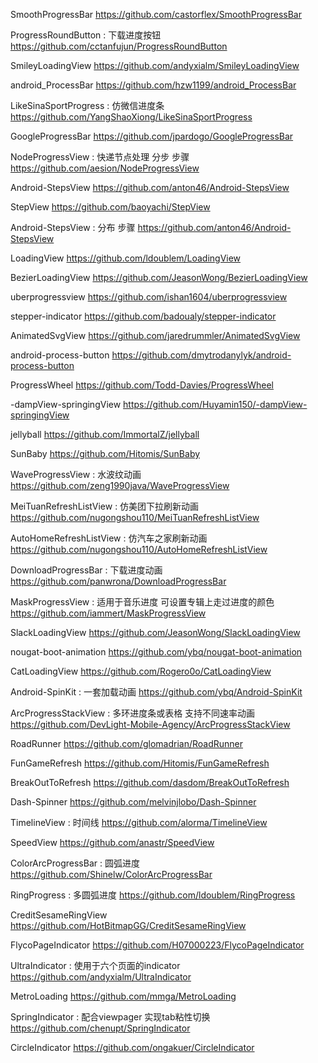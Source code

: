 SmoothProgressBar
https://github.com/castorflex/SmoothProgressBar

ProgressRoundButton : 下载进度按钮
https://github.com/cctanfujun/ProgressRoundButton

SmileyLoadingView
https://github.com/andyxialm/SmileyLoadingView

android_ProcessBar
https://github.com/hzw1199/android_ProcessBar

LikeSinaSportProgress : 仿微信进度条
https://github.com/YangShaoXiong/LikeSinaSportProgress

GoogleProgressBar
https://github.com/jpardogo/GoogleProgressBar

NodeProgressView : 快递节点处理 分步 步骤
https://github.com/aesion/NodeProgressView

Android-StepsView
https://github.com/anton46/Android-StepsView

StepView
https://github.com/baoyachi/StepView

Android-StepsView : 分布 步骤
https://github.com/anton46/Android-StepsView

LoadingView
https://github.com/ldoublem/LoadingView

BezierLoadingView
https://github.com/JeasonWong/BezierLoadingView

uberprogressview
https://github.com/ishan1604/uberprogressview

stepper-indicator
https://github.com/badoualy/stepper-indicator

AnimatedSvgView
https://github.com/jaredrummler/AnimatedSvgView

android-process-button
https://github.com/dmytrodanylyk/android-process-button

ProgressWheel
https://github.com/Todd-Davies/ProgressWheel

-dampView-springingView
https://github.com/Huyamin150/-dampView-springingView

jellyball
https://github.com/ImmortalZ/jellyball

SunBaby
https://github.com/Hitomis/SunBaby

WaveProgressView : 水波纹动画
https://github.com/zeng1990java/WaveProgressView

MeiTuanRefreshListView : 仿美团下拉刷新动画
https://github.com/nugongshou110/MeiTuanRefreshListView

AutoHomeRefreshListView : 仿汽车之家刷新动画
https://github.com/nugongshou110/AutoHomeRefreshListView

DownloadProgressBar : 下载进度动画
https://github.com/panwrona/DownloadProgressBar

MaskProgressView : 适用于音乐进度 可设置专辑上走过进度的颜色
https://github.com/iammert/MaskProgressView

SlackLoadingView
https://github.com/JeasonWong/SlackLoadingView

nougat-boot-animation
https://github.com/ybq/nougat-boot-animation

CatLoadingView
https://github.com/Rogero0o/CatLoadingView

Android-SpinKit : 一套加载动画
https://github.com/ybq/Android-SpinKit

ArcProgressStackView : 多环进度条或表格 支持不同速率动画
https://github.com/DevLight-Mobile-Agency/ArcProgressStackView

RoadRunner
https://github.com/glomadrian/RoadRunner

FunGameRefresh
https://github.com/Hitomis/FunGameRefresh

BreakOutToRefresh
https://github.com/dasdom/BreakOutToRefresh

Dash-Spinner
https://github.com/melvinjlobo/Dash-Spinner

TimelineView : 时间线
https://github.com/alorma/TimelineView

SpeedView
https://github.com/anastr/SpeedView

ColorArcProgressBar : 圆弧进度
https://github.com/Shinelw/ColorArcProgressBar

RingProgress : 多圆弧进度
https://github.com/ldoublem/RingProgress

CreditSesameRingView
https://github.com/HotBitmapGG/CreditSesameRingView

FlycoPageIndicator
https://github.com/H07000223/FlycoPageIndicator

UltraIndicator : 使用于六个页面的indicator
https://github.com/andyxialm/UltraIndicator

MetroLoading
https://github.com/mmga/MetroLoading

SpringIndicator : 配合viewpager 实现tab粘性切换
https://github.com/chenupt/SpringIndicator

CircleIndicator
https://github.com/ongakuer/CircleIndicator
